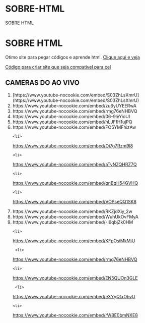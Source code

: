 # SOBRE-HTML
SOBRE HTML


<h1> SOBRE HTML</h1>

Otimo site para pegar códigos e aprende html. [Clique aqui e veja](https://www.w3schools.com/html/default.asp)

[Código para criar site que seja compativel para cel](https://www.w3schools.com/w3css/tryit.asp?filename=tryw3css_mobile_basic)





<H2>CAMERAS DO AO VIVO</H2>
<ol>
  <li>
[https://www.youtube-nocookie.com/embed/S03ZhLsXmrU](https://www.youtube-nocookie.com/embed/S03ZhLsXmrU)
  </li>
    
  <li>
https://www.youtube-nocookie.com/embed/zu6yUYEERwA
  </li>
  
  <li>
https://www.youtube-nocookie.com/embed/rmg76eNHBVQ
  </li>
  
  <li>
https://www.youtube-nocookie.com/embed/06-9leYioUI
  </li>
  
  <li>
https://www.youtube-nocookie.com/embed/hLJFfH1ujPQ
  </li>
  
  <li>
https://www.youtube-nocookie.com/embed/FO5YMFhizAw
  </li>
  
    <li>
https://www.youtube-nocookie.com/embed/Oi7g7Rzm9l8
  </li>
  
    <li>
https://www.youtube-nocookie.com/embed/aTyNZQHRZ7Q
  </li>
     
    <li>
https://www.youtube-nocookie.com/embed/qnBqH54GVHQ
  </li>
  
    <li>
https://www.youtube-nocookie.com/embed/VOPseQQ1SK8
  </li>

  <li>
https://www.youtube-nocookie.com/embed/RKZjdXiy_2w
  </li>
  
  <li>
https://www.youtube-nocookie.com/embed/WuhUkOvFMyA
  </li>
          
   <li>
https://www.youtube-nocookie.com/embed/-I6qbjZk0HM
  </li>
  
    <li>
https://www.youtube-nocookie.com/embed/KFpOsiMkMiU
  </li>
  
     <li>
https://www.youtube-nocookie.com/embed/rmg76eNHBVQ
  </li>
  
    <li>
https://www.youtube-nocookie.com/embed/EN5QUOn3GLE
  </li>
  
     <li>
https://www.youtube-nocookie.com/embed/eXYyQtxOhyU
  </li>

    <li>
https://www.youtube-nocookie.com/embed/rW8E0bmNXE8
  </li>
  
             
  
</ol>  





